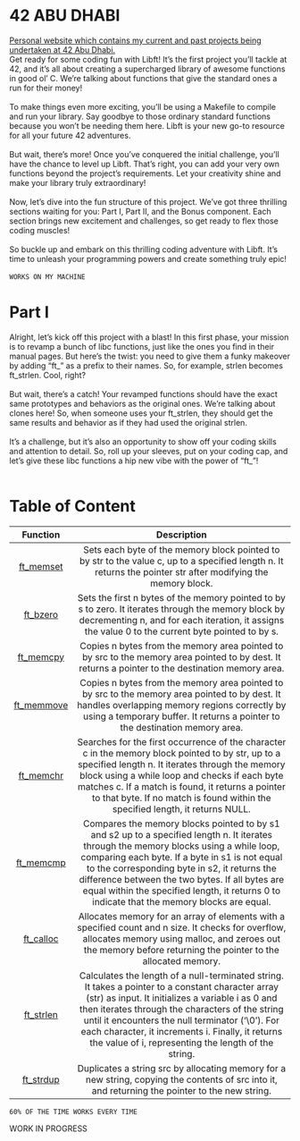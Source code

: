 # 42 ABU DHABI
[Personal website which contains my current and past projects being undertaken at 42 Abu Dhabi.](https://42.nauman.cc/)<br />
Get ready for some coding fun with Libft! It’s the first project you’ll tackle at 42, and it’s all about creating a supercharged library of awesome functions in good ol’ C. We’re talking about functions that give the standard ones a run for their money!<br/>
<br/>
To make things even more exciting, you’ll be using a Makefile to compile and run your library. Say goodbye to those ordinary standard functions because you won’t be needing them here. Libft is your new go-to resource for all your future 42 adventures.<br/>
<br/>
But wait, there’s more! Once you’ve conquered the initial challenge, you’ll have the chance to level up Libft. That’s right, you can add your very own functions beyond the project’s requirements. Let your creativity shine and make your library truly extraordinary!<br/>
<br/>
Now, let’s dive into the fun structure of this project. We’ve got three thrilling sections waiting for you: Part I, Part II, and the Bonus component. Each section brings new excitement and challenges, so get ready to flex those coding muscles!<br/>
<br/>
So buckle up and embark on this thrilling coding adventure with Libft. It’s time to unleash your programming powers and create something truly epic!<br/>
<br/>
`WORKS ON MY MACHINE`<br/>

# Part I
Alright, let’s kick off this project with a blast! In this first phase, your mission is to revamp a bunch of libc functions, just like the ones you find in their manual pages. But here’s the twist: you need to give them a funky makeover by adding “ft_” as a prefix to their names. So, for example, strlen becomes ft_strlen. Cool, right?<br/>
<br/>
But wait, there’s a catch! Your revamped functions should have the exact same prototypes and behaviors as the original ones. We’re talking about clones here! So, when someone uses your ft_strlen, they should get the same results and behavior as if they had used the original strlen.<br/>
<br/>
It’s a challenge, but it’s also an opportunity to show off your coding skills and attention to detail. So, roll up your sleeves, put on your coding cap, and let’s give these libc functions a hip new vibe with the power of “ft_”!<br/>
<br/>
# Table of Content
| Function      | Description  |
| :--------------:| :----------:|
| [ft_memset](./srcs/memory/ft_memset.c) | Sets each byte of the memory block pointed to by str to the value c, up to a specified length n. It returns the pointer str after modifying the memory block.|
| [ft_bzero](./srcs/memory/ft_bzero.c) |  Sets the first n bytes of the memory pointed to by s to zero. It iterates through the memory block by decrementing n, and for each iteration, it assigns the value 0 to the current byte pointed to by s.|
| [ft_memcpy](./srcs/memory/ft_memcpy.c) | Copies n bytes from the memory area pointed to by src to the memory area pointed to by dest. It returns a pointer to the destination memory area.|
| [ft_memmove](./srcs/memory/ft_memmove.c) | Copies n bytes from the memory area pointed to by src to the memory area pointed to by dest. It handles overlapping memory regions correctly by using a temporary buffer. It returns a pointer to the destination memory area.|
| [ft_memchr](./srcs/memory/ft_memchr.c) | Searches for the first occurrence of the character c in the memory block pointed to by str, up to a specified length n. It iterates through the memory block using a while loop and checks if each byte matches c. If a match is found, it returns a pointer to that byte. If no match is found within the specified length, it returns NULL.|
| [ft_memcmp](./srcs/memory/ft_memcmp.c) |  Compares the memory blocks pointed to by s1 and s2 up to a specified length n. It iterates through the memory blocks using a while loop, comparing each byte. If a byte in s1 is not equal to the corresponding byte in s2, it returns the difference between the two bytes. If all bytes are equal within the specified length, it returns 0 to indicate that the memory blocks are equal.|
| [ft_calloc](./srcs/memory/ft_calloc.c) |  Allocates memory for an array of elements with a specified count and n size. It checks for overflow, allocates memory using malloc, and zeroes out the memory before returning the pointer to the allocated memory.|
| [ft_strlen](./srcs/string/ft_strlen.c) | Calculates the length of a null-terminated string. It takes a pointer to a constant character array (str) as input. It initializes a variable i as 0 and then iterates through the characters of the string until it encounters the null terminator (‘\0’). For each character, it increments i. Finally, it returns the value of i, representing the length of the string.|
| [ft_strdup](./srcs/string/ft_strdup.c) | Duplicates a string src by allocating memory for a new string, copying the contents of src into it, and returning the pointer to the new string.|


`60% OF THE TIME WORKS EVERY TIME`


WORK IN PROGRESS
